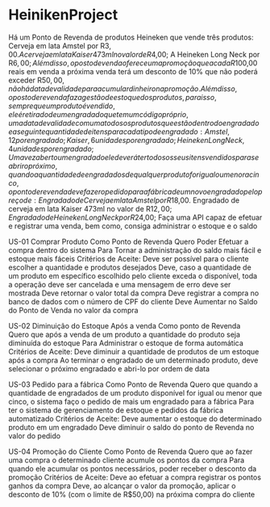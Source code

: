 # HeinikenProject

Há um Ponto de Revenda de produtos Heineken que vende três produtos: 
Cerveja em lata Amstel por R$3,00. 
A cerveja em lata Kaiser 473ml no valor de R$4,00;
A Heineken Long Neck por R$6,00;
Além disso, o posto de venda oferece uma promoção que a cada R$100,00 reais em venda a próxima venda terá um desconto de 10% que não poderá exceder R$50,00, não há data de validade para acumular dinheiro na promoção. 
Além disso, o posto de revenda faz a gestão de estoque dos produtos, para isso, sempre que um produto é vendido, ele é retirado de um engradado que tem um código próprio, uma data de validade comum a todos os produtos que estão dentro do engradado e a seguinte quantidade de itens para cada tipo de engradado: 
Amstel, 12 por engradado;
Kaiser, 6 unidades por engradado;
Heineken Long Neck, 4 unidades por engradado;
Uma vez aberto um engradado ele deverá ter todos os seus itens vendidos para se abrir o próximo, quando a quantidade de engradados de qualquer produto for igual ou menor a cinco, o ponto de revenda deve fazer o pedido para a fábrica de um novo engradado pelo preço de:
Engradado de Cerveja em lata Amstel por R$18,00. 
Engradado de cerveja em lata Kaiser 473ml no valor de R$12,00;
Engradado de Heineken Long Neck por R$24,00;
Faça uma API capaz de efetuar e registrar uma venda, bem como, consiga administrar o estoque e o saldo

US-01 Comprar Produto
Como Ponto de Revenda
Quero Poder Efetuar a compra dentro do sistema
Para Tornar a administração do saldo mais fácil e estoque mais fáceis
Critérios de Aceite:
Deve ser possível para o cliente escolher a quantidade e produtos desejados
Deve, caso a quantidade de um produto em específico escolhido pelo cliente exceda o disponível, toda a operação deve ser cancelada e uma mensagem de erro deve ser mostrada
Deve retornar o valor total da compra
Deve registrar a compra no banco de dados com o número de CPF do cliente
Deve Aumentar no Saldo do Ponto de Venda no valor da compra

US-02 Diminuição do Estoque Após a venda
Como ponto de Revenda
Quero que após a venda de um produto a quantidade do produto seja diminuída do estoque
Para Administrar o estoque de forma automática
Critérios de Aceite:
Deve diminuir a quantidade de produtos de um estoque após a compra
Ao terminar o engradado de um determinado produto, deve selecionar o próximo engradado e abri-lo por ordem de data

US-03 Pedido para a fábrica
Como Ponto de Revenda
Quero que quando a quantidade de engradados de um produto disponível for igual ou menor que cinco, o sistema faço o pedido de mais um engradado para a fábrica
Para ter o sistema de gerenciamento de estoque e pedidos da fábrica automatizado
Critérios de Aceite:
Deve aumentar o estoque do determinado produto em um engradado
Deve diminuir o saldo do ponto de Revenda no valor do pedido


US-04 Promoção do Cliente
Como Ponto de Revenda
Quero que ao fazer uma compra o determinado cliente acumule os pontos da compra
Para quando ele acumular os pontos necessários, poder receber o desconto da promoção
Critérios de Aceite:
Deve ao efetuar a compra registrar os pontos ganhos da compra
Deve, ao alcançar o valor da promoção, aplicar o desconto de 10% (com o limite de R$50,00) na próxima compra do cliente

